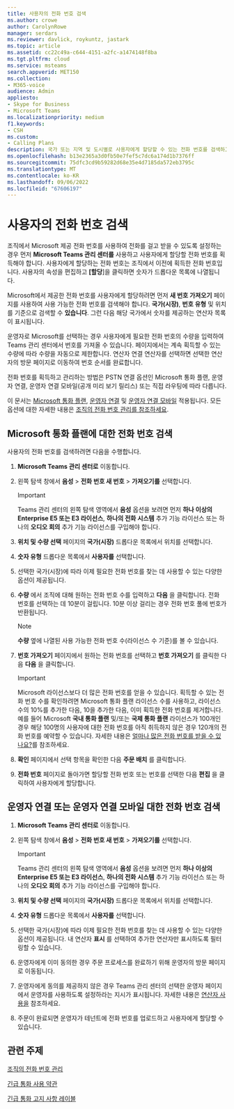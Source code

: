 ```yaml
---
title: 사용자의 전화 번호 검색
ms.author: crowe
author: CarolynRowe
manager: serdars
ms.reviewer: davlick, roykuntz, jastark
ms.topic: article
ms.assetid: cc22c49a-c644-4151-a2fc-a1474148f8ba
ms.tgt.pltfrm: cloud
ms.service: msteams
search.appverid: MET150
ms.collection:
- M365-voice
audience: Admin
appliesto:
- Skype for Business
- Microsoft Teams
ms.localizationpriority: medium
f1.keywords:
- CSH
ms.custom:
- Calling Plans
description: 국가 또는 지역 및 도시별로 사용자에게 할당할 수 있는 전화 번호를 검색하고 필요한 번호의 수량을 지정하는 방법을 알아보세요.
ms.openlocfilehash: b13e2365a3d0fb50e7fef5c7dc6a174d1b7376ff
ms.sourcegitcommit: 75dfc3cd9b59282d68e35e4d7185da572eb3795c
ms.translationtype: MT
ms.contentlocale: ko-KR
ms.lasthandoff: 09/06/2022
ms.locfileid: "67606197"
---
```

# <a name="search-for-telephone-numbers-for-users"></a>사용자의 전화 번호 검색

조직에서 Microsoft 제공 전화 번호를 사용하여 전화를 걸고 받을 수 있도록 설정하는 경우 먼저 **Microsoft Teams 관리 센터를** 사용하고 사용자에게 할당할 전화 번호를 획득해야 합니다. 사용자에게 할당하는 전화 번호는 조직에서 이전에 획득한 전화 번호입니다. 사용자의 속성을 편집하고 **[할당**]을 클릭하면 숫자가 드롭다운 목록에 나열됩니다.
  
Microsoft에서 제공한 전화 번호를 사용자에게 할당하려면 먼저 **새 번호 가져오기** 페이지를 사용하여 사용 가능한 전화 번호를 검색해야 합니다. **국가(시장)**, **번호 유형** 및 위치를 기준으로 검색할 수 **있습니다**. 그런 다음 해당 국가에서 숫자를 제공하는 연산자 목록이 표시됩니다.

운영자로 Microsoft를 선택하는 경우 사용자에게 필요한 전화 번호의 수량을 입력하여 Teams 관리 센터에서 번호를 가져올 수 있습니다. 페이지에서는 계속 획득할 수 있는 수량에 따라 수량을 자동으로 제한합니다. 연산자 연결 연산자를 선택하면 선택한 연산자의 방문 페이지로 이동하여 번호 순서를 완료합니다.

전화 번호를 획득하고 관리하는 방법은 PSTN 연결 옵션인 Microsoft 통화 플랜, 운영자 연결, 운영자 연결 모바일(공개 미리 보기 릴리스) 또는 직접 라우팅에 따라 다릅니다.

이 문서는 [Microsoft 통화 플랜](#search-for-telephone-numbers-for-microsoft-calling-plans), [운영자 연결](#search-for-telephone-numbers-for-operator-connect-or-operator-connect-mobile) 및 [운영자 연결 모바일](#search-for-telephone-numbers-for-operator-connect-or-operator-connect-mobile) 적용됩니다. 모든 옵션에 대한 자세한 내용은 [조직의 전화 번호 관리를 참조하세요](/microsoftteams/manage-phone-numbers-landing-page).

## <a name="search-for-telephone-numbers-for-microsoft-calling-plans"></a>Microsoft 통화 플랜에 대한 전화 번호 검색

사용자의 전화 번호를 검색하려면 다음을 수행합니다.
  
1. **Microsoft Teams 관리 센터로** 이동합니다.

2. 왼쪽 탐색 창에서 **음성** > **전화 번호 새 번호** > **가져오기를** 선택합니다.
  
    > [!IMPORTANT]
    > Teams 관리 센터의 왼쪽 탐색 영역에서 **음성** 옵션을 보려면 먼저 **하나 이상의 Enterprise E5 또는 E3 라이선스**, **하나의 전화 시스템** 추가 기능 라이선스 또는 하나의 **오디오 회의** 추가 기능 라이선스를 구입해야 합니다.  

3. **위치 및 수량 선택** 페이지의 **국가(시장)** 드롭다운 목록에서 위치를 선택합니다.

4. **숫자 유형** 드롭다운 목록에서 **사용자를** 선택합니다.

5. 선택한 국가(시장)에 따라 이제 필요한 전화 번호를 찾는 데 사용할 수 있는 다양한 옵션이 제공됩니다.  

6. **수량** 에서 조직에 대해 원하는 전화 번호 수를 입력하고 **다음** 을 클릭합니다. 전화 번호를 선택하는 데 10분이 걸립니다. 10분 이상 걸리는 경우 전화 번호 풀에 번호가 반환됩니다.

    > [!NOTE]
    > **수량** 옆에 나열된 사용 가능한 전화 번호 수(라이선스 수 기준)를 볼 수 있습니다.
  
7. **번호 가져오기** 페이지에서 원하는 전화 번호를 선택하고 **번호 가져오기** 를 클릭한 다음 **다음** 을 클릭합니다.

    > [!IMPORTANT]
    > Microsoft 라이선스보다 더 많은 전화 번호를 얻을 수 있습니다. 획득할 수 있는 전화 번호 수를 확인하려면 Microsoft 통화 플랜 라이선스 수를 사용하고, 라이선스 수의 10%를 추가한 다음, 10을 추가한 다음, 이미 획득한 전화 번호를 제거합니다. 예를 들어 Microsoft **국내 통화 플랜** 및/또는 **국제 통화 플랜** 라이선스가 100개인 경우 해당 100명의 사용자에 대한 전화 번호를 아직 취득하지 않은 경우 120개의 전화 번호를 예약할 수 있습니다. 자세한 내용은 [얼마나 많은 전화 번호를 받을 수 있나요?](./how-many-phone-numbers-can-you-get.md)를 참조하세요.

8. **확인** 페이지에서 선택 항목을 확인한 다음 **주문 배치** 를 클릭합니다.

9. **전화 번호** 페이지로 돌아가면 할당할 전화 번호 또는 번호를 선택한 다음 **편집** 을 클릭하여 사용자에게 할당합니다.

## <a name="search-for-telephone-numbers-for-operator-connect-or-operator-connect-mobile"></a>운영자 연결 또는 운영자 연결 모바일 대한 전화 번호 검색

1. **Microsoft Teams 관리 센터로** 이동합니다.

2. 왼쪽 탐색 창에서 **음성** > **전화 번호 새 번호** > **가져오기를** 선택합니다.
  
    > [!IMPORTANT]
    > Teams 관리 센터의 왼쪽 탐색 영역에서 **음성** 옵션을 보려면 먼저 **하나 이상의 Enterprise E5 또는 E3 라이선스**, **하나의 전화 시스템** 추가 기능 라이선스 또는 하나의 **오디오 회의** 추가 기능 라이선스를 구입해야 합니다.  

3. **위치 및 수량 선택** 페이지의 **국가(시장)** 드롭다운 목록에서 위치를 선택합니다.

4. **숫자 유형** 드롭다운 목록에서 **사용자를** 선택합니다.

5. 선택한 국가(시장)에 따라 이제 필요한 전화 번호를 찾는 데 사용할 수 있는 다양한 옵션이 제공됩니다. 내 연산자 **표시** 를 선택하여 추가한 연산자만 표시하도록 필터링할 수 있습니다.

6. 운영자에게 이미 동의한 경우 주문 프로세스를 완료하기 위해 운영자의 방문 페이지로 이동됩니다.

7. 운영자에게 동의를 제공하지 않은 경우 Teams 관리 센터의 선택한 운영자 페이지에서 운영자를 사용하도록 설정하라는 지시가 표시됩니다. 자세한 내용은 [연산자 사용을](operator-connect-configure.md#enable-an-operator) 참조하세요.

8. 주문이 완료되면 운영자가 테넌트에 전화 번호를 업로드하고 사용자에게 할당할 수 있습니다.  

## <a name="related-topics"></a>관련 주제

[조직의 전화 번호 관리](manage-phone-numbers-landing-page.md)

[긴급 통화 사용 약관](./emergency-calling-terms-and-conditions.md)

[긴급 통화 고지 사항 레이블](https://github.com/MicrosoftDocs/OfficeDocs-SkypeForBusiness/blob/live/Teams/downloads/emergency-calling/emergency-calling-label-(en-us)-(v.1.0).zip?raw=true)
